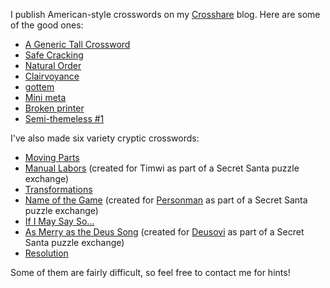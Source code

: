 I publish American-style crosswords on my [Crosshare](https://crosshare.org/noneuclidean) blog. Here are some of the good ones:

- [A Generic Tall Crossword](https://crosshare.org/crosswords/E3ZcTKTP7GQDIyqZgWpK/a-generic-tall-crossword)
- [Safe Cracking](https://crosshare.org/crosswords/ukxV734V4ZETqDehJkgP/safe-cracking)
- [Natural Order](https://crosshare.org/crosswords/LqYcET87da1ZegN8E2g2/natural-order-meta)
- [Clairvoyance](https://crosshare.org/crosswords/zepzQgwWfs8ZmkeJd5wt/clairvoyance)
- [gottem](https://crosshare.org/crosswords/uSqYMFACYwmhvwo15mQR/gottem)
- [Mini meta](https://crosshare.org/crosswords/pzJvDSKKnYptHuHf3mnO/mini-meta)
- [Broken printer](https://crosshare.org/crosswords/lJMSLpTSIRge77ZSj4SN/broken-printer)
- [Semi-themeless #1](https://crosshare.org/crosswords/FbmMDXBiieddgglXMtwE/semi-themeless-1)


I've also made six variety cryptic crosswords:

- [Moving Parts](https://docs.google.com/spreadsheets/d/1IPii82pM4GkUHKyTvHyLOKIUWPEtysIAF4_5ez1BHu8/edit#gid=19501955)
- [Manual Labors](https://docs.google.com/spreadsheets/d/1EN2Jqa0iNRoNCxo4YyrqDip_PK1NRPmyA2olW0Kh-48/edit#gid=1893055120) (created for Timwi as part of a Secret Santa puzzle exchange)
- [Transformations](https://docs.google.com/spreadsheets/d/1GZcvAIvxwNbflOtpSmHy8Og75NQsV-VMgOlCxy-i-38)
- [Name of the Game](https://docs.google.com/spreadsheets/d/1OOwQ0FAY4sYv0YDbGZ64Cj1qjgUVEYyzd39iN3CZ5nA) (created for [Personman](https://cohost.org/personman) as part of a Secret Santa puzzle exchange)
- [If I May Say So...](https://docs.google.com/spreadsheets/d/1WWzxYs9OckWeNT1k14TG02TuHTNIh2870jCJ6cRrSMs)
- [As Merry as the Deus Song](https://docs.google.com/spreadsheets/d/1FDq_aN10UxA_iFtERju83h5gCqrcZgHoBw2l5Xb2SrI) (created for [Deusovi](https://deusovi.github.io/) as part of a Secret Santa puzzle exchange)
- [Resolution](https://docs.google.com/spreadsheets/d/10xK6RAsTchyApRSa7Rb30aBmj7GHRf_-pC-R1Y7YQrM/edit)

Some of them are fairly difficult, so feel free to contact me for hints!
